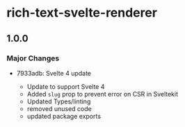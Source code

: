 # rich-text-svelte-renderer

## 1.0.0

### Major Changes

- 7933adb: Svelte 4 update

  - Update to support Svelte 4
  - Added `slug` prop to prevent error on CSR in Sveltekit
  - Updated Types/linting
  - removed unused code
  - updated package exports
